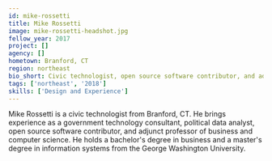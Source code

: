 ```yaml
---
id: mike-rossetti
title: Mike Rossetti
image: mike-rossetti-headshot.jpg
fellow_year: 2017
project: []
agency: []
hometown: Branford, CT
region: northeast
bio_short: Civic technologist, open source software contributor, and adjunct professor of business and computer science.
tags: ['northeast', '2018']
skills: ['Design and Experience']
---
```


Mike Rossetti is a civic technologist from Branford, CT. He brings experience as a government technology consultant, political data analyst, open source software contributor, and adjunct professor of business and computer science. He holds a bachelor's degree in business and a master's degree in information systems from the George Washington University.
